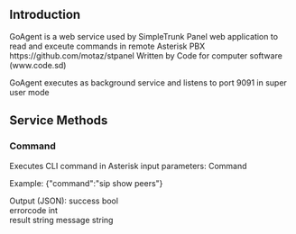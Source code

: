 <h2>Introduction</h2>
GoAgent is a web service used by SimpleTrunk Panel web application to read and exceute commands in remote Asterisk PBX
https://github.com/motaz/stpanel
Written by Code for computer software (www.code.sd)

GoAgent executes as background service and listens to port 9091 in super user mode

<h2>Service Methods</h2>

<h3>Command</h3>
Executes CLI command in Asterisk
input parameters:
Command

Example:
{"command":"sip show peers"}

Output (JSON):
		success   bool   
		errorcode int    
		result    string 
		message   string 

